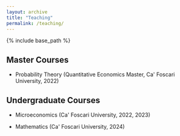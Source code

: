 ```yaml
---
layout: archive
title: "Teaching"
permalink: /teaching/
---
```


{% include base_path %}

Master Courses
------
* Probability Theory (Quantitative Economics Master, Ca' Foscari University, 2022)

Undergraduate Courses
------
* Microeconomics (Ca' Foscari University, 2022, 2023)

* Mathematics (Ca' Foscari University, 2024)